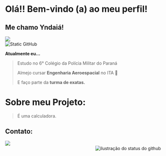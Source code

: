 # Olá!! Bem-vindo (a) ao meu perfil! 
## Me chamo Yndaiá! 

<img src=https://i.pinimg.com/736x/83/03/5c/83035cb67cd2661b75df7c23ee489154.jpg>

<div>
  <img src="https://img.shields.io/static/v1?label=Overview&message=DIAS&color=f8efd4&style=for-the-badge&logo=GitHub" alt="Static GitHub">
</div>


**Atualmente eu...**
> Estudo no 6° Colégio da Polícia Militar do Paraná
> 
> Almejo cursar **Engenharia Aeroespacial** no ITA 🚀
>
> E faço parte da **turma de exatas.**

# Sobre meu Projeto:
> É uma calculadora.

## Contato:

<div>
<a href="https://instagram.com/itsyndaia" target="_blank"><img loading="lazy" src="https://img.shields.io/badge/-Instagram-%23E4405F?style=for-the-badge&logo=instagram&logoColor=white" target="_blank"></a>
</div>

<div>
  <img align='right' src="https://github-readme-stats.vercel.app/api?username=yndaiadias&show_icons=true&title_color=eac076&text_color=af552e&icon_color=eac076&bg_color=f8efd4&cache_seconds=2300" alt="ilustração do status do github">
</div>

